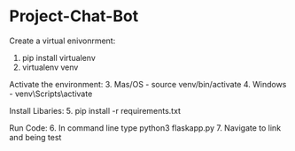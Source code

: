 # Project-Chat-Bot
Create a virtual enivonrment:
1. pip install virtualenv
2. virtualenv venv

Activate the environment:
3. Mas/OS - source venv/bin/activate
4. Windows - venv\Scripts\activate

Install Libaries:
5. pip install -r requirements.txt

Run Code:
6. In command line type python3 flaskapp.py
7. Navigate to link and being test
